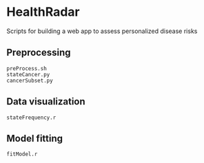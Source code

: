 # HealthRadar
Scripts for building a web app to assess personalized disease risks

## Preprocessing
```
preProcess.sh
stateCancer.py
cancerSubset.py
```

## Data visualization
```
stateFrequency.r
```

## Model fitting
```
fitModel.r
```
